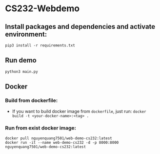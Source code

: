 # CS232-Webdemo

## Install packages and dependencies and activate environment:
```
pip3 install -r requirements.txt
```
## Run demo
```
python3 main.py
```

## Docker
### Build from dockerfile:
- If you want to build docker image from ```dockerfile```, just run: ```docker build -t <your-docker-name>:<tag> .```
### Run from exist docker image:
```
docker pull nguyenquang7501/web-demo-cs232:latest
docker run -it --name web-demo-cs232 -d -p 8000:8000 nguyenquang7501/web-demo-cs232:latest
```
